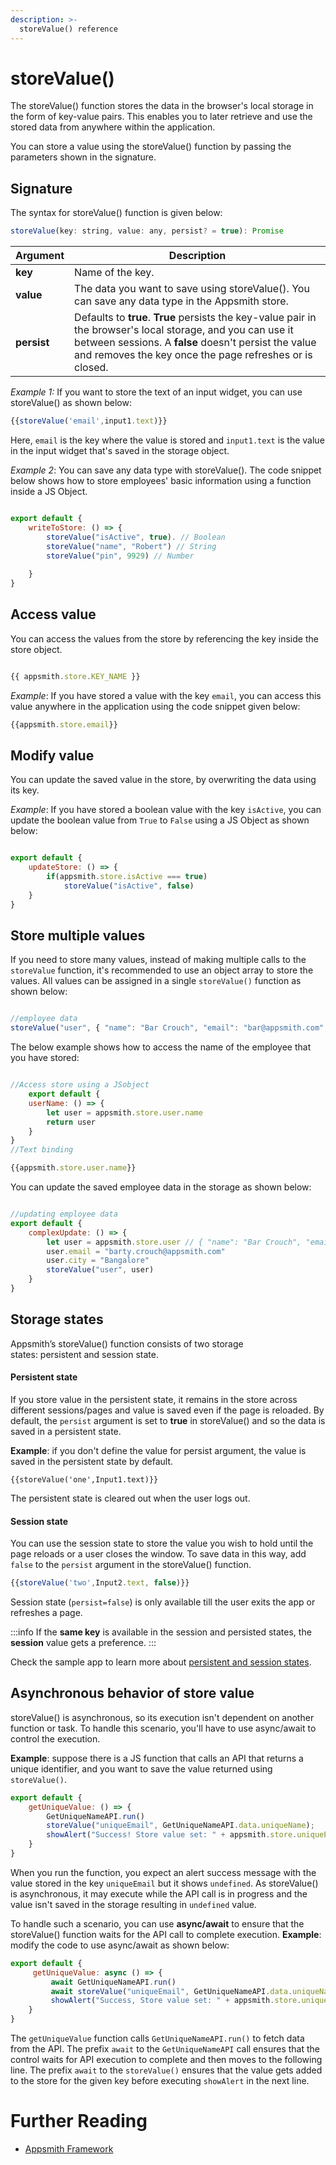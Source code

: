 ```yaml
---
description: >-
  storeValue() reference
---
```


# storeValue()

The storeValue() function stores the data in the browser's local storage in the form of key-value pairs. This enables you to later retrieve and use the stored data from anywhere within the application.

<VideoEmbed host="youtube" videoId="UUvJn8oWqNs" title="How to use the StoreValue Function" caption="How to use the StoreValue Function"/>


You can store a value using the storeValue() function by passing the parameters shown in the signature. 

## Signature

The syntax for storeValue() function is given below:

```javascript
storeValue(key: string, value: any, persist? = true): Promise
```

| Argument    | Description              |
| --------------|--------------------------- |
| **key**          | Name of the key.        |
| **value**        | The data you want to save using storeValue(). You can save any data type in the Appsmith store.  |
| **persist**      | Defaults to **true**. **True** persists the key-value pair in the browser's local storage, and you can use it between sessions. A **false** doesn't persist the value and removes the key once the page refreshes or is closed.            |

*Example 1:* If you want to store the text of an input widget, you can use storeValue() as shown below:

```javascript
{{storeValue('email',input1.text)}}
```

Here, `email` is the key where the value is stored and `input1.text` is the value in the input widget that's saved in the storage object.

*Example 2*:  You can save any data type with storeValue(). The code snippet below shows how to store employees' basic information using a function inside a JS Object. 

```javascript

export default {
	writeToStore: () => {
		storeValue("isActive", true). // Boolean
		storeValue("name", "Robert") // String 
		storeValue("pin", 9929) // Number
	
	}
}
```
## Access value

You can access the values from the store by referencing the key inside the store object.

```javascript

{{ appsmith.store.KEY_NAME }}
```
*Example*: If you have stored a value with the key `email`, you can access this value anywhere in the application using the code snippet given below: 

```javascript
{{appsmith.store.email}}
```

## Modify value

You can update the saved value in the store, by overwriting the data using its key. 

*Example*: If you have stored a boolean value with the key `isActive`, you can update the boolean value from `True` to `False` using a JS Object as shown below:

```javascript

export default {
	updateStore: () => {
		if(appsmith.store.isActive === true)
			storeValue("isActive", false) 
	}
}
```

## Store multiple values

If you need to store many values, instead of making multiple calls to the `storeValue` function, it's recommended to use an object array to store the values. All values can be assigned in a single `storeValue()` function as shown below:

```javascript

//employee data
storeValue("user", { "name": "Bar Crouch", "email": "bar@appsmith.com", "pin": "9984"}) 
```

The below example shows how to access the name of the employee that you have stored:

```javascript

//Access store using a JSobject
    export default {
	userName: () => {
		let user = appsmith.store.user.name
		return user
	}
}
//Text binding

{{appsmith.store.user.name}}
```

You can update the saved employee data in the storage as shown below:

```javascript

//updating employee data
export default {
	complexUpdate: () => {
		let user = appsmith.store.user // { "name": "Bar Crouch", "email": "bar@appsmith.com"}
		user.email = "barty.crouch@appsmith.com"
		user.city = "Bangalore"
		storeValue("user", user)
	}
}
```

## Storage states

Appsmith’s storeValue() function consists of two storage states: persistent and session state.

#### Persistent state

If you store value in the persistent state, it remains in the store across different sessions/pages and value is saved even if the page is reloaded. By default, the `persist` argument is set to **true** in storeValue() and so the data is saved in a persistent state. 

**Example**: if you don't define the value for persist argument, the value is saved in the persistent state by default.

```
{{storeValue('one',Input1.text)}}
```
The persistent state is cleared out when the user logs out.

#### Session state

You can use the session state to store the value you wish to hold until the page reloads or a user closes the window. To save data in this way, add `false` to the `persist` argument in the storeValue() function.

```javascript
{{storeValue('two',Input2.text, false)}}
```
Session state (`persist=false`) is only available till the user exits the app or refreshes a page.

:::info
If the **same key** is available in the session and persisted states, the **session** value gets a preference.
:::

Check the sample app to learn more about [persistent and session states](https://app.appsmith.com/app/appsmith-store/page1-627b8afe0b47255c28137dca).

## Asynchronous behavior of store value

storeValue() is asynchronous, so its execution isn't dependent on another function or task. To handle this scenario, you'll have to use async/await to control the execution.

**Example**: suppose there is a JS function that calls an API that returns a unique identifier, and you want to save the value returned using `storeValue()`.

```javascript
export default {
    getUniqueValue: () => {
        GetUniqueNameAPI.run()
        storeValue("uniqueEmail", GetUniqueNameAPI.data.uniqueName);
        showAlert("Success! Store value set: " + appsmith.store.uniqueEmail);
    }
}
```

When you run the function, you expect an alert success message with the value stored in the key `uniqueEmail` but it shows `undefined`. 
As storeValue() is asynchronous, it may execute while the API call is in progress and the value isn't saved in the storage resulting in `undefined` value.

To handle such a scenario, you can use **async/await** to ensure that the storeValue() function waits for the API call to complete execution.
**Example**: modify the code to use async/await as shown below:

```javascript
export default {
     getUniqueValue: async () => {
         await GetUniqueNameAPI.run()
         await storeValue("uniqueEmail", GetUniqueNameAPI.data.uniqueName);
         showAlert("Success, Store value set: " + appsmith.store.uniqueEmail);
    }
}
```

The `getUniqueValue` function calls  `GetUniqueNameAPI.run()` to fetch data from the API. The prefix `await` to the `GetUniqueNameAPI` call ensures that the control waits for API execution to complete and then moves to the following line. The prefix `await` to the `storeValue()` ensures that the value gets added to the store for the given key before executing `showAlert` in the next line.

# Further Reading

- [Appsmith Framework](/reference/appsmith-framework)